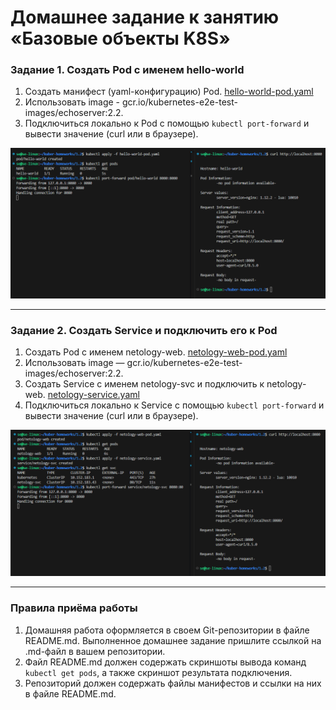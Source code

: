 # Домашнее задание к занятию «Базовые объекты K8S»



### Задание 1. Создать Pod с именем hello-world

1. Создать манифест (yaml-конфигурацию) Pod.
   [hello-world-pod.yaml](https://github.com/SeNike/k8s-1.2/blob/main/hello-world-pod.yaml)
3. Использовать image - gcr.io/kubernetes-e2e-test-images/echoserver:2.2.
4. Подключиться локально к Pod с помощью `kubectl port-forward` и вывести значение (curl или в браузере).

![IMG](https://github.com/SeNike/Study_24/blob/main/k8s/1.1/hello-world.png)

------

### Задание 2. Создать Service и подключить его к Pod

1. Создать Pod с именем netology-web. [netology-web-pod.yaml](https://github.com/SeNike/k8s-1.2/blob/main/netology-web-pod.yaml)
2. Использовать image — gcr.io/kubernetes-e2e-test-images/echoserver:2.2.
3. Создать Service с именем netology-svc и подключить к netology-web. [netology-service.yaml](https://github.com/SeNike/k8s-1.2/blob/main/netology-service.yaml)
4. Подключиться локально к Service с помощью `kubectl port-forward` и вывести значение (curl или в браузере).

![IMG](https://github.com/SeNike/Study_24/blob/main/k8s/1.1/netology-web.png)

------

### Правила приёма работы

1. Домашняя работа оформляется в своем Git-репозитории в файле README.md. Выполненное домашнее задание пришлите ссылкой на .md-файл в вашем репозитории.
2. Файл README.md должен содержать скриншоты вывода команд `kubectl get pods`, а также скриншот результата подключения.
3. Репозиторий должен содержать файлы манифестов и ссылки на них в файле README.md.


